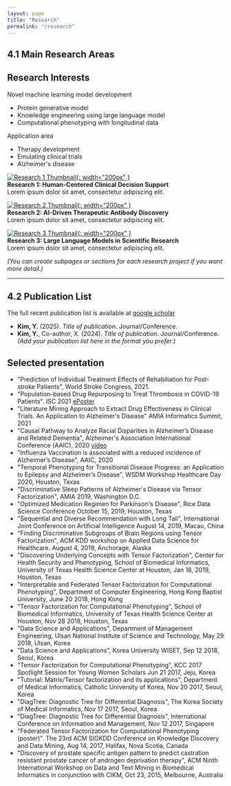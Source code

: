 ```yaml
---
layout: page
title: "Research"
permalink: "/research"
---
```


## 4.1 Main Research Areas

## Research Interests
Novel machine learning model development
- Protein generative model
- Knowledge engineering using large language model 
- Computational phenotyping with longitudinal data

Application area
- Therapy development
- Emulating clinical trials
- Alzheimer's disease

[![Research 1 Thumbnail](/assets/images/research1.jpg){: width="200px" }](#research1)  
**Research 1: Human-Centered Clinical Decision Support**  
Lorem ipsum dolor sit amet, consectetur adipiscing elit.  

[![Research 2 Thumbnail](/assets/images/research2.jpg){: width="200px" }](#research2)  
**Research 2: AI-Driven Therapeutic Antibody Discovery**  
Lorem ipsum dolor sit amet, consectetur adipiscing elit.  

[![Research 3 Thumbnail](/assets/images/research3.jpg){: width="200px" }](#research3)  
**Research 3: Large Language Models in Scientific Research**  
Lorem ipsum dolor sit amet, consectetur adipiscing elit.  

*(You can create subpages or sections for each research project if you want more detail.)*

---

## 4.2 Publication List
The full recent publication list is available at [google scholar](https://scholar.google.com/citations?hl=en&user=3XptxD8AAAAJ)

- **Kim, Y.** (2025). *Title of publication*. Journal/Conference.  
- **Kim, Y.**, Co-author, X. (2024). *Title of publication*. Journal/Conference.  
*(Add your publication list here in the format you prefer.)*



## Selected presentation
- "Prediction of Individual Treatment Effects of Rehabiliation for Post-stroke Patients", World Stroke Congress, 2021.
- "Population-based Drug Repurposing to Treat Thrombosis in COVID-19 Patients". ISC 2021 [ePoster](https://asa.apprisor.org/epsWelcome.cfm?CFID=7952593&CFTOKEN=ca73f34f25fd805c-997716EE-A882-88A9-42D02979DBABEDDB)
- "Literature Mining Approach to Extract Drug Effectiveness in Clinical Trials. An Application to Alzheimer's Disease" AMIA Informatics Summit, 2021
- "Causal Pathway to Analyze Racial Disparities in Alzheimer’s Disease and Related Dementia", Alzheimer's Association International Conference (AAIC), 2020 [video](https://player.vimeo.com/video/434931988)
- "Influenza Vaccination is associated with a reduced incidence of Alzheimer’s Disease", AAIC, 2020
- "Temporal Phenotyping for Transitional Disease Progress: an Application to Epilepsy and Alzheimer’s Disease", WSDM Workshop Healthcare Day 2020, Houston, Texas
- "Discriminative Sleep Patterns of Alzheimer's Disease via Tensor Factorization", AMIA 2019, Washington D.C.
- "Optimized Medication Regimen for Parkinson's Disease", Rice Data Science Conference October 15, 2019, Houston, Texas
- "Sequential and Diverse Recommendation with Long Tail", International Joint Conference on Artificial Intelligence August 14, 2019, Macau, China
- "Finding Discriminative Subgroups of Brain Regions using Tensor Factorization", ACM KDD workshop on Applied Data Science for Healthcare. August 4, 2019, Anchorage, Alaska
- "Discovering Underlying Concepts with Tensor Factorization", Center for Health Security and Phenotyping, School of Biomedical Informatics, University of Texas Health Science Center at Houston, Jan 18, 2019, Houston, Texas
- "Interpretable and Federated Tensor Factorization for Computational Phenotyping", Department of Computer Engineering, Hong Kong Baptist University, June 20 2018, Hong Kong
- "Tensor Factorization for Computational Phenotyping", School of Biomedical Informatics, University of Texas Health Science Center at Houston, Nov 28 2018, Houston, Texas
- "Data Science and Applications", Department of Management Engineering, Ulsan National Institute of Science and Technology, May 29 2018, Ulsan, Korea
- "Data Science and Applications", Korea University WISET, Sep 12 2018, Seoul, Korea
- "Tensor Factorization for Computational Phenotyping", KCC 2017 Spotlight Session for Young Women Scholars Jun 21 2017, Jeju, Korea
- "Tutorial: Matrix/Tensor factorization and its applications", Department of Medical Informatics, Catholic University of Korea, Nov 20 2017, Seoul, Korea
- "DiagTree: Diagnostic Tree for Differential Diagnosis", The Korea Society of Medical Informatics, Nov 17 2017, Seoul, Korea
- "DiagTree: Diagnostic Tree for Differential Diagnosis", International Conference on Information and Management, Nov 12 2017, Singapore
- "Federated Tensor Factorization for Computational Phenotyping (poster)". The 23rd ACM SIGKDD Conference on Knowledge Discovery and Data Mining, Aug 14, 2017, Halifax, Nova Scotia, Canada 
- "Discovery of prostate specific antigen pattern to predict castration resistant prostate cancer of androgen deprivation therapy", ACM Ninth International Workshop on Data and Text Mining in Biomedical Informatics in conjunction  with CIKM, Oct 23, 2015, Melbourne, Australia 